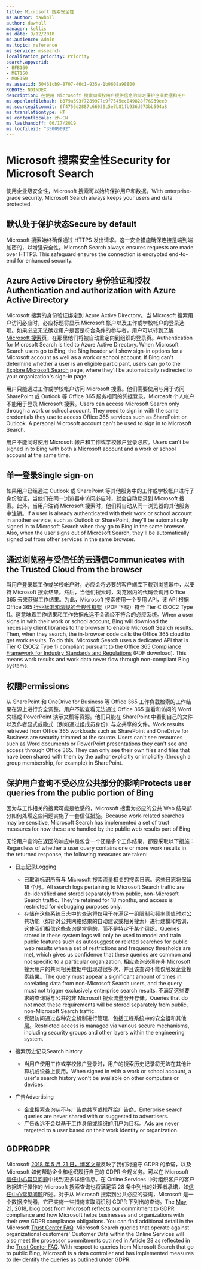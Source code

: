 ```yaml
---
title: Microsoft 搜索安全性
ms.author: dawholl
author: dawholl
manager: kellis
ms.date: 9/12/2018
ms.audience: Admin
ms.topic: reference
ms.service: mssearch
localization_priority: Priority
search.appverid:
- BFB160
- MET150
- MOE150
ms.assetid: 50461cb9-8707-46c1-935a-1b9608a98800
ROBOTS: NOINDEX
description: 在使用 Microsoft 搜索向授权用户提供信息的同时保护企业数据和用户
ms.openlocfilehash: b079a693f7289977c9f7545ec049828f76939ee0
ms.sourcegitcommit: 6f4756d2887c66030c5e7b81fb936d673bb594a8
ms.translationtype: HT
ms.contentlocale: zh-CN
ms.lasthandoff: 06/17/2019
ms.locfileid: "35009092"
---
```

# <a name="security-for-microsoft-search"></a><span data-ttu-id="f6053-103">Microsoft 搜索安全性</span><span class="sxs-lookup"><span data-stu-id="f6053-103">Security for Microsoft Search</span></span>

<span data-ttu-id="f6053-104">使用企业级安全性，Microsoft 搜索可以始终保护用户和数据。</span><span class="sxs-lookup"><span data-stu-id="f6053-104">With enterprise-grade security, Microsoft Search always keeps your users and data protected.</span></span>


## <a name="secure-by-default"></a><span data-ttu-id="f6053-105">默认处于保护状态</span><span class="sxs-lookup"><span data-stu-id="f6053-105">Secure by default</span></span>

<span data-ttu-id="f6053-p101">Microsoft 搜索始终确保通过 HTTPS 发出请求。这一安全措施确保连接是端到端加密的，以增强安全性。</span><span class="sxs-lookup"><span data-stu-id="f6053-p101">Microsoft Search always ensures requests are made over HTTPS. This safeguard ensures the connection is encrypted end-to-end for enhanced security.</span></span>
  
## <a name="authentication-and-authorization-with-azure-active-directory"></a><span data-ttu-id="f6053-108">Azure Active Directory 身份验证和授权</span><span class="sxs-lookup"><span data-stu-id="f6053-108">Authentication and authorization with Azure Active Directory</span></span>

<span data-ttu-id="f6053-p102">Microsoft 搜索的身份验证绑定到 Azure Active Directory。当 Microsoft 搜索用户访问必应时，必应标题将显示 Microsoft 帐户以及工作或学校帐户的登录选项。如果必应无法确定用户是否是符合条件的参与者，用户可以转到[了解 Microsoft 搜索](https://www.bing.com/business/explore)页，在那里他们将被自动重定向到组织的登录页。</span><span class="sxs-lookup"><span data-stu-id="f6053-p102">Authentication for Microsoft Search is tied to Azure Active Directory. When Microsoft Search users go to Bing, the Bing header will show sign-in options for a Microsoft account as well as a work or school account. If Bing can't determine whether a user is an eligible participant, users can go to the [Explore Microsoft Search](https://www.bing.com/business/explore) page, where they'll be automatically redirected to your organization's sign-in page.</span></span>
  
<span data-ttu-id="f6053-p103">用户只能通过工作或学校帐户访问 Microsoft 搜索。他们需要使用与用于访问 SharePoint 或 Outlook 等 Office 365 服务相同的凭据登录。Microsoft 个人帐户不能用于登录 Microsoft 搜索。</span><span class="sxs-lookup"><span data-stu-id="f6053-p103">Users can access Microsoft Search only through a work or school account. They need to sign in with the same credentials they use to access Office 365 services such as SharePoint or Outlook. A personal Microsoft account can't be used to sign in to Microsoft Search.</span></span>
  
<span data-ttu-id="f6053-115">用户不能同时使用 Microsoft 帐户和工作或学校帐户登录必应。</span><span class="sxs-lookup"><span data-stu-id="f6053-115">Users can't be signed in to Bing with both a Microsoft account and a work or school account at the same time.</span></span>
  
## <a name="single-sign-on"></a><span data-ttu-id="f6053-116">单一登录</span><span class="sxs-lookup"><span data-stu-id="f6053-116">Single sign-on</span></span>

<span data-ttu-id="f6053-p104">如果用户已经通过 Outlook 或 SharePoint 等其他服务中的工作或学校帐户进行了身份验证，当他们在同一浏览器中访问必应时，就会自动登录到 Microsoft 搜索。此外，当用户注销 Microsoft 搜索时，他们将自动从同一浏览器的其他服务中注销。</span><span class="sxs-lookup"><span data-stu-id="f6053-p104">If a user is already authenticated with their work or school account in another service, such as Outlook or SharePoint, they'll be automatically signed in to Microsoft Search when they go to Bing in the same browser. Also, when the user signs out of Microsoft Search, they'll be automatically signed out from other services in the same browser.</span></span>
  
## <a name="communicates-with-the-trusted-cloud-from-the-browser"></a><span data-ttu-id="f6053-119">通过浏览器与受信任的云通信</span><span class="sxs-lookup"><span data-stu-id="f6053-119">Communicates with the Trusted Cloud from the browser</span></span>

<span data-ttu-id="f6053-p105">当用户登录其工作或学校帐户时，必应会将必要的客户端库下载到浏览器中，以支持 Microsoft 搜索结果。然后，当他们搜索时，浏览器内的代码会调用 Office 365 云来获得工作结果。为此，Microsoft 搜索使用一个专用 API，该 API 根据 Office 365 [行业标准和法规的合规性框架](https://download.microsoft.com/download/B/2/7/B27B3EF3-8849-4C18-8BA4-5AD755728620/Compliance%20Framework_customer%20guidance.pdf)（PDF 下载）符合 Tier C (SOC2 Type 1)。这意味着工作结果和工作数据永远不会流经不符合的必应系统。</span><span class="sxs-lookup"><span data-stu-id="f6053-p105">When a user signs in with their work or school account, Bing will download the necessary client libraries to the browser to enable Microsoft Search results. Then, when they search, the in-browser code calls the Office 365 cloud to get work results. To do this, Microsoft Search uses a dedicated API that is Tier C (SOC2 Type 1) compliant pursuant to the Office 365 [Compliance Framework for Industry Standards and Regulations](https://download.microsoft.com/download/B/2/7/B27B3EF3-8849-4C18-8BA4-5AD755728620/Compliance%20Framework_customer%20guidance.pdf) (PDF download). This means work results and work data never flow through non-compliant Bing systems.</span></span> 
  
## <a name="permissions"></a><span data-ttu-id="f6053-124">权限</span><span class="sxs-lookup"><span data-stu-id="f6053-124">Permissions</span></span>

<span data-ttu-id="f6053-p106">从 SharePoint 和 OneDrive for Business 等 Office 365 工作负载检索的工作结果在源上进行安全调整。用户不能查看无法通过 Office 365 查看和访问的 Word 文档或 PowerPoint 演示文稿等资源。他们只能在 SharePoint 中看到自己的文件以及作者显式或隐式（例如通过组成员身份）与之共享的文件。</span><span class="sxs-lookup"><span data-stu-id="f6053-p106">Work results retrieved from Office 365 workloads such as SharePoint and OneDrive for Business are security trimmed at the source. Users can't see resources such as Word documents or PowerPoint presentations they can't see and access through Office 365. They can only see their own files and files that have been shared with them by the author explicitly or implicitly (through a group membership, for example) in SharePoint.</span></span>
  
## <a name="protects-user-queries-from-the-public-portion-of-bing"></a><span data-ttu-id="f6053-128">保护用户查询不受必应公共部分的影响</span><span class="sxs-lookup"><span data-stu-id="f6053-128">Protects user queries from the public portion of Bing</span></span>

<span data-ttu-id="f6053-129">因为与工作相关的搜索可能是敏感的，Microsoft 搜索为必应的公共 Web 结果部分如何处理这些问题实施了一套信任措施。</span><span class="sxs-lookup"><span data-stu-id="f6053-129">Because work-related searches may be sensitive, Microsoft Search has implemented a set of trust measures for how these are handled by the public web results part of Bing.</span></span>
  
<span data-ttu-id="f6053-130">无论用户查询在返回的响应中是包含一个还是多个工作结果，都要采取以下措施：</span><span class="sxs-lookup"><span data-stu-id="f6053-130">Regardless of whether a user query contains one or more work results in the returned response, the following measures are taken:</span></span>
  
- <span data-ttu-id="f6053-131">日志记录</span><span class="sxs-lookup"><span data-stu-id="f6053-131">Logging</span></span> 
  - <span data-ttu-id="f6053-p107">已取消标识所有与 Microsoft 搜索流量相关的搜索日志。这些日志将保留 18 个月。</span><span class="sxs-lookup"><span data-stu-id="f6053-p107">All search logs pertaining to Microsoft Search traffic are de-identified and stored separately from public, non-Microsoft Search traffic. They're retained for 18 months, and access is restricted for debugging purposes only.</span></span>
  - <span data-ttu-id="f6053-134">存储在这些系统日志中的查询将仅用于在满足一组限制和频率阈值时对公共功能（如针对公共网络结果的自动建议或相关搜索）进行建模和培训，这使我们相信这些查询是常见的，而不是特定于某个组织。</span><span class="sxs-lookup"><span data-stu-id="f6053-134">Queries stored in these system logs will only be used to model and train public features such as autosuggest or related searches for public web results when a set of restrictions and frequency thresholds are met, which gives us confidence that these queries are common and not specific to a particular organization.</span></span> <span data-ttu-id="f6053-135">相应查询必须在非 Microsoft 搜索用户的共同相关数据中出现过很多次，并且该查询不能仅触发企业搜索结果。</span><span class="sxs-lookup"><span data-stu-id="f6053-135">The query must appear a significant amount of times in corelating data from non-Microsoft Search users, and the query must not trigger exclusively enterprise search results.</span></span> <span data-ttu-id="f6053-136">不满足这些要求的查询将与公共的非 Microsoft 搜索流量分开存储。</span><span class="sxs-lookup"><span data-stu-id="f6053-136">Queries that do not meet these requirements will be stored separately from public, non-Microsoft Search traffic.</span></span>
  - <span data-ttu-id="f6053-137">受限访问通过各种安全机制进行管理，包括工程系统中的安全组和其他层。</span><span class="sxs-lookup"><span data-stu-id="f6053-137">Restricted access is managed via various secure mechanisms, including security groups and other layers within the engineering system.</span></span>
- <span data-ttu-id="f6053-138">搜索历史记录</span><span class="sxs-lookup"><span data-stu-id="f6053-138">Search history</span></span>    
  - <span data-ttu-id="f6053-139">当用户使用工作或学校帐户登录时，用户的搜索历史记录将无法在其他计算机或设备上使用。</span><span class="sxs-lookup"><span data-stu-id="f6053-139">When signed in with a work or school account, a user's search history won't be available on other computers or devices.</span></span>
 
- <span data-ttu-id="f6053-140">广告</span><span class="sxs-lookup"><span data-stu-id="f6053-140">Advertising</span></span>   
  - <span data-ttu-id="f6053-141">企业搜索查询从不与广告商共享或推荐给广告商。</span><span class="sxs-lookup"><span data-stu-id="f6053-141">Enterprise search queries are never shared with or suggested to advertisers.</span></span>
  - <span data-ttu-id="f6053-142">广告永远不会以基于工作身份或组织的用户为目标。</span><span class="sxs-lookup"><span data-stu-id="f6053-142">Ads are never targeted to a user based on their work identity or organization.</span></span>
    
## <a name="gdpr"></a><span data-ttu-id="f6053-143">GDPR</span><span class="sxs-lookup"><span data-stu-id="f6053-143">GDPR</span></span>

<span data-ttu-id="f6053-p109">Microsoft [ 2018 年 5 月 21 日，博客文章](https://blogs.microsoft.com/on-the-issues/2018/05/21/microsofts-commitment-to-gdpr-privacy-and-putting-customers-in-control-of-their-own-data/)反映了我们对遵守 GDPR 的承诺，以及 Microsoft 如何帮助企业和组织履行自己的 GDPR 合规义务。可以在 Microsoft [信任中心常见问题](https://www.microsoft.com/en-us/trustcenter/privacy/gdpr/gdpr-faqs)中找到更多详细信息。在 Online Services 中对组织客户的客户数据进行操作的 Microsoft 搜索查询也将满足第 28 条中列出的处理者承诺，如[信任中心常见问题](https://www.microsoft.com/en-us/trustcenter/privacy/gdpr/gdpr-faqs)所述。对于从 Microsoft 搜索到公共必应的查询，Microsoft 是一个数据控制器，它已实施一些措施来取消识别 GDPR 下列出的查询。</span><span class="sxs-lookup"><span data-stu-id="f6053-p109">The [May 21, 2018, blog post](https://blogs.microsoft.com/on-the-issues/2018/05/21/microsofts-commitment-to-gdpr-privacy-and-putting-customers-in-control-of-their-own-data/) from Microsoft reflects our commitment to GDPR compliance and how Microsoft helps businesses and organizations with their own GDPR compliance obligations. You can find additional detail in the Microsoft [Trust Center FAQ](https://www.microsoft.com/en-us/trustcenter/privacy/gdpr/gdpr-faqs). Microsoft Search queries that operate against organizational customers' Customer Data within the Online Services will also meet the processor commitments outlined in Article 28 as reflected in the [Trust Center FAQ](https://www.microsoft.com/en-us/trustcenter/privacy/gdpr/gdpr-faqs). With respect to queries from Microsoft Search that go to public Bing, Microsoft is a data controller and has implemented measures to de-identify the queries as outlined under GDPR.</span></span>